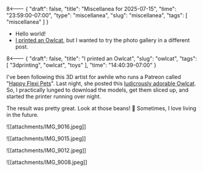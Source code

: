 8<--- { "draft": false, "title": "Miscellanea for 2025-07-15", "time": "23:59:00-07:00", "type": "miscellanea", "slug": "miscellanea", "tags": [ "miscellanea" ] }

- Hello world!
- [I printed an Owlcat](https://blog.lmorchard.com/2025/07/15/owlcat/), but I wanted to try the photo gallery in a different post.


8<--- { "draft": false, "title": "I printed an Owlcat", "slug": "owlcat", "tags": [ "3dprinting", "owlcat", "toys" ], "time": "14:40:39-07:00" }

I've been following this 3D artist for awhile who runs a Patreon called "[Happy Flexi Pets](https://www.patreon.com/happyflexipets)". Last night, she posted this [ludicrously adorable Owlcat](https://www.patreon.com/posts/new-design-75-134119470). So, I practically lunged to download the models, get them sliced up, and started the printer running over night.

The result was pretty great. Look at those beans! 🐾 Sometimes, I love living in the future.

<image-gallery>

![[attachments/IMG_9016.jpeg]]

![[attachments/IMG_9015.jpeg]]

![[attachments/IMG_9012.jpeg]]

![[attachments/IMG_9008.jpeg]]

</image-gallery>
